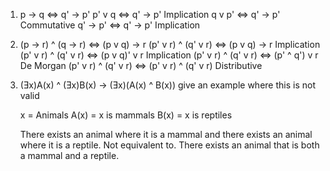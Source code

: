 1. p  -> q  <=> q' -> p'
   p' v  q  <=> q' -> p'   Implication
   q  v  p' <=> q' -> p'   Commutative
   q' -> p' <=> q' -> p'   Implication
   
2. (p -> r) ^ (q -> r) <=> (p v q) -> r
   (p' v r) ^ (q' v r) <=> (p v q) -> r         Implication
   (p' v r) ^ (q' v r) <=> (p v q)' v r         Implication
   (p' v r) ^ (q' v r) <=> (p' ^ q') v r        De Morgan
   (p' v r) ^ (q' v r) <=> (p' v r) ^ (q' v r)  Distributive
   
3. (Ǝx)A(x) ^ (Ǝx)B(x) -> (Ǝx)(A(x) ^ B(x))
   give an example where this is not valid
   
   x = Animals
   A(x) = x is mammals
   B(x) = x is reptiles
   
   There exists an animal where it is a mammal and there exists an animal where it is a reptile.
   Not equivalent to.
   There exists an animal that is both a mammal and a reptile.
